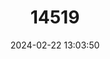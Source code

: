 ---
title: "14519"
category: "Neofelis nebulosa"
draft: false
date: 2024-02-22 13:03:50
languages:
  Central Khmer: ["Kla PorPok"]
  Spanish; Castilian: ["Pantera del Himalaya", "Pantera Longibanda", "Pantera Nebulosa"]
  French: ["Panthère longibande", "Panthère nébuleuse"]
  Thai: ["Seua lai mek"]
  Chinese: ["Yun Bao"]
  English: ["Clouded Leopard"]
---